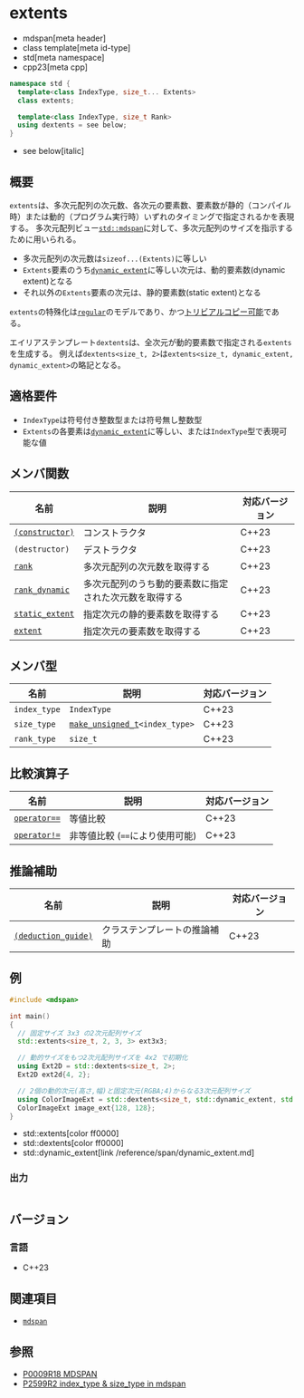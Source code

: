 # extents
* mdspan[meta header]
* class template[meta id-type]
* std[meta namespace]
* cpp23[meta cpp]

```cpp
namespace std {
  template<class IndexType, size_t... Extents>
  class extents;

  template<class IndexType, size_t Rank>
  using dextents = see below;
}
```
* see below[italic]

## 概要
`extents`は、多次元配列の次元数、各次元の要素数、要素数が静的（コンパイル時）または動的（プログラム実行時）いずれのタイミングで指定されるかを表現する。
多次元配列ビュー[`std::mdspan`](mdspan.md.nolink)に対して、多次元配列のサイズを指示するために用いられる。

- 多次元配列の次元数は`sizeof...(Extents)`に等しい
- `Extents`要素のうち[`dynamic_extent`](/reference/span/dynamic_extent.md)に等しい次元は、動的要素数(dynamic extent)となる
- それ以外の`Extents`要素の次元は、静的要素数(static extent)となる

`extents`の特殊化は[`regular`](/reference/concepts/regular.md)のモデルであり、かつ[トリビアルコピー可能](/reference/type_traits/is_trivially_copyable.md)である。

エイリアステンプレート`dextents`は、全次元が動的要素数で指定される`extents`を生成する。
例えば`dextents<size_t, 2>`は`extents<size_t, dynamic_extent, dynamic_extent>`の略記となる。


## 適格要件

- `IndexType`は符号付き整数型または符号無し整数型
- `Extents`の各要素は[`dynamic_extent`](/reference/span/dynamic_extent.md)に等しい、または`IndexType`型で表現可能な値


## メンバ関数

| 名前 | 説明 | 対応バージョン |
|------|------|----------------|
| [`(constructor)`](extents/op_constructor.md.nolink) | コンストラクタ | C++23 |
| `(destructor)`  | デストラクタ   | C++23 |
| [`rank`](extents/rank.md.nolink) | 多次元配列の次元数を取得する | C++23 |
| [`rank_dynamic`](extents/rank_dynamic.md.nolink) | 多次元配列のうち動的要素数に指定された次元数を取得する | C++23 |
| [`static_extent`](extents/static_extent.md.nolink) | 指定次元の静的要素数を取得する | C++23 |
| [`extent`](extents/extent.md.nolink) | 指定次元の要素数を取得する | C++23 |


## メンバ型

| 名前 | 説明 | 対応バージョン |
|------|------|----------------|
| `index_type` | `IndexType` | C++23 |
| `size_type`  | [`make_unsigned_t`](/reference/type_traits/make_unsigned.md)`<index_type>` | C++23 |
| `rank_type`  | `size_t` | C++23 |


## 比較演算子

| 名前 | 説明 | 対応バージョン |
|------|------|----------------|
| [`operator==`](extents/op_equal.md.nolink) | 等値比較 | C++23 |
| [`operator!=`](extents/op_equal.md.nolink) | 非等値比較 (`==`により使用可能) | C++23 |


## 推論補助

| 名前 | 説明 | 対応バージョン |
|------|------|----------------|
| [`(deduction_guide)`](extents/op_deduction_guide.md.nolink) | クラステンプレートの推論補助 | C++23 |


## 例
```cpp example
#include <mdspan>

int main()
{
  // 固定サイズ 3x3 の2次元配列サイズ
  std::extents<size_t, 2, 3, 3> ext3x3;

  // 動的サイズをもつ2次元配列サイズを 4x2 で初期化
  using Ext2D = std::dextents<size_t, 2>;
  Ext2D ext2d{4, 2};

  // 2個の動的次元(高さ,幅)と固定次元(RGBA;4)からなる3次元配列サイズ
  using ColorImageExt = std::dextents<size_t, std::dynamic_extent, std::dynamic_extent, 4>;
  ColorImageExt image_ext{128, 128};
}
```
* std::extents[color ff0000]
* std::dextents[color ff0000]
* std::dynamic_extent[link /reference/span/dynamic_extent.md]

### 出力
```
```


## バージョン
### 言語
- C++23


## 関連項目
- [`mdspan`](mdspan.md.nolink)


## 参照
- [P0009R18 MDSPAN](https://www.open-std.org/jtc1/sc22/wg21/docs/papers/2022/p0009r18.html)
- [P2599R2 index_type & size_type in mdspan](https://www.open-std.org/jtc1/sc22/wg21/docs/papers/2022/p2599r2.pdf)
